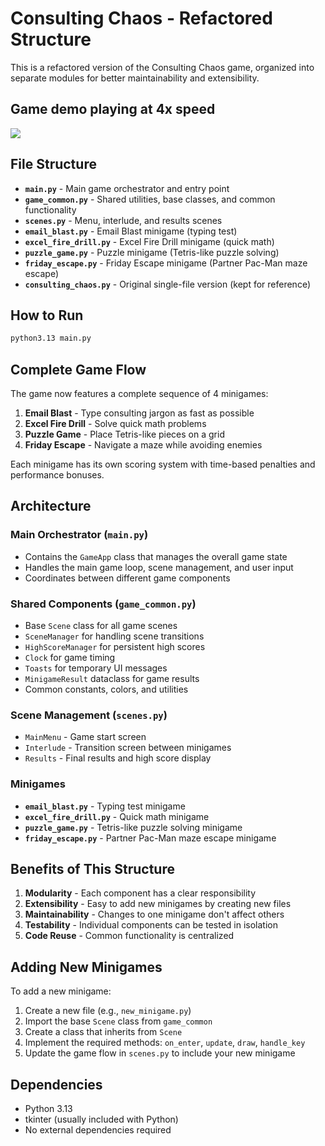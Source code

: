 # Consulting Chaos - Refactored Structure

This is a refactored version of the Consulting Chaos game, organized into separate modules for better maintainability and extensibility.

## Game demo playing at 4x speed

![]([./consulting_chaos_gif.gif])


## File Structure

- **`main.py`** - Main game orchestrator and entry point
- **`game_common.py`** - Shared utilities, base classes, and common functionality
- **`scenes.py`** - Menu, interlude, and results scenes
- **`email_blast.py`** - Email Blast minigame (typing test)
- **`excel_fire_drill.py`** - Excel Fire Drill minigame (quick math)
- **`puzzle_game.py`** - Puzzle minigame (Tetris-like puzzle solving)
- **`friday_escape.py`** - Friday Escape minigame (Partner Pac-Man maze escape)
- **`consulting_chaos.py`** - Original single-file version (kept for reference)

## How to Run

```bash
python3.13 main.py
```

## Complete Game Flow

The game now features a complete sequence of 4 minigames:

1. **Email Blast** - Type consulting jargon as fast as possible
2. **Excel Fire Drill** - Solve quick math problems
3. **Puzzle Game** - Place Tetris-like pieces on a grid
4. **Friday Escape** - Navigate a maze while avoiding enemies

Each minigame has its own scoring system with time-based penalties and performance bonuses.

## Architecture

### Main Orchestrator (`main.py`)

- Contains the `GameApp` class that manages the overall game state
- Handles the main game loop, scene management, and user input
- Coordinates between different game components

### Shared Components (`game_common.py`)

- Base `Scene` class for all game scenes
- `SceneManager` for handling scene transitions
- `HighScoreManager` for persistent high scores
- `Clock` for game timing
- `Toasts` for temporary UI messages
- `MinigameResult` dataclass for game results
- Common constants, colors, and utilities

### Scene Management (`scenes.py`)

- `MainMenu` - Game start screen
- `Interlude` - Transition screen between minigames
- `Results` - Final results and high score display

### Minigames

- **`email_blast.py`** - Typing test minigame
- **`excel_fire_drill.py`** - Quick math minigame
- **`puzzle_game.py`** - Tetris-like puzzle solving minigame
- **`friday_escape.py`** - Partner Pac-Man maze escape minigame

## Benefits of This Structure

1. **Modularity** - Each component has a clear responsibility
2. **Extensibility** - Easy to add new minigames by creating new files
3. **Maintainability** - Changes to one minigame don't affect others
4. **Testability** - Individual components can be tested in isolation
5. **Code Reuse** - Common functionality is centralized

## Adding New Minigames

To add a new minigame:

1. Create a new file (e.g., `new_minigame.py`)
2. Import the base `Scene` class from `game_common`
3. Create a class that inherits from `Scene`
4. Implement the required methods: `on_enter`, `update`, `draw`, `handle_key`
5. Update the game flow in `scenes.py` to include your new minigame

## Dependencies

- Python 3.13
- tkinter (usually included with Python)
- No external dependencies required

